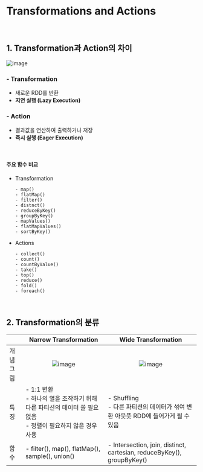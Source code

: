 # Transformations and Actions

<br/>

## 1. Transformation과 Action의 차이

  ![image](https://github.com/SKR-DataScience/Realtime_Data_Processing/assets/55543156/ce94a8c6-ce28-4e6b-9dbb-5b1a980e3dbb)

### - Transformation
  - 새로운 RDD를 반환
  - **지연 실행 (Lazy Execution)**
  
### - Action
  - 결과값을 연산하여 출력하거나 저장
  - **즉시 실행 (Eager Execution)**

<br/>

#### 주요 함수 비교
- Transformation
  ```
  - map()
  - flatMap()
  - filter()
  - distnct()
  - reduceByKey()
  - groupByKey()
  - mapValues()
  - flatMapValues()
  - sortByKey()
  ```
  
- Actions
  ```
  - collect()
  - count()
  - countByValue()
  - take()
  - top()
  - reduce()
  - fold()
  - foreach()
  ```

<br/>

## 2. Transformation의 분류

||<center>Narrow Transformation</center>|<center>Wide Transformation</center>|
|:---|:---|:---|
|개념그림|<center>![image](https://github.com/SKR-DataScience/Realtime_Data_Processing/assets/55543156/3f97f6b7-83c3-492a-8381-83876a4e1ec0)</center>|<center>![image](https://github.com/SKR-DataScience/Realtime_Data_Processing/assets/55543156/b9ad4f50-555e-4488-86b8-9bdf579cbca5)</center>|
|특징|- 1:1 변환 <br/> - 하나의 열을 조작하기 위해 다른 파티션의 데이터 쓸 필요 없음 <br/> - 정렬이 필요하지 않은 경우 사용 | - Shuffling <br/> - 다른 파티션의 데이터가 섞여 변환 아웃풋 RDD에 들어가게 될 수 있음 |
|함수|- filter(), map(), flatMap(), sample(), union() | - Intersection, join, distinct, cartesian, reduceByKey(), groupByKey()    |

